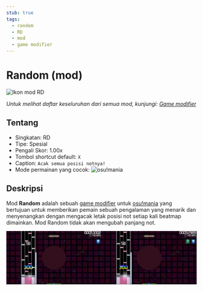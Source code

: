 ```yaml
---
stub: true
tags:
  - random
  - RD
  - mod
  - game modifier
---
```


# Random (mod)

![Ikon mod RD](/wiki/shared/mods/RD.png "Mod ikon Random (RD)")

*Untuk melihat daftar keseluruhan dari semua mod, kunjungi: [Game modifier](/wiki/Gameplay/Game_modifier)*

## Tentang

- Singkatan: RD
- Tipe: Spesial
- Pengali Skor: 1.00x
- Tombol shortcut default: `X`
- Caption: `Acak semua posisi notnya!`
- Mode permainan yang cocok: ![][osu!mania]

## Deskripsi

Mod **Random** adalah sebuah [game modifier](/wiki/Gameplay/Game_modifier) untuk [osu!mania](/wiki/Game_mode/osu!mania) yang bertujuan untuk memberikan pemain sebuah pengalaman yang menarik dan menyenangkan dengan mengacak letak posisi not setiap kali beatmap dimainkan. Mod Random tidak akan mengubah panjang not.

![Tampilan permainan RD](img/RD-comparison-mania.jpg "Perbandingan dengan gameplay biasa (kiri) vs. gameplay dengan mod Random (kanan) pada osu!mania")

[osu!mania]: /wiki/shared/mode/mania.png "osu!mania"
